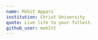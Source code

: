 ```yaml
---
name: Mohit Appari
institution: Christ University
quote: Live life to your fullest.
github_user: moh1tt
---
```

